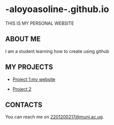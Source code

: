 # -aloyoasoline-.github.io
THIS IS MY PERSONAL WEBSITE 
## ABOUT ME
I am a student learning how to create using github
## MY PROJECTS
- [Project 1:my website](https://github.com/<aloyoasoline>/<project1-repo>;)

- [Project 2](https://github.com/<aloyoasoline>/<project2-repo>;)
## CONTACTS
You can reach me on  [2201200217@muni.ac.ug](mailto:2201200217@muni.ac.ug).
